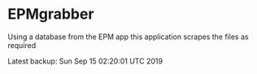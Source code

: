# EPMgrabber
Using a database from the EPM app this application scrapes the files as required


Latest backup: Sun Sep 15 02:20:01 UTC 2019
